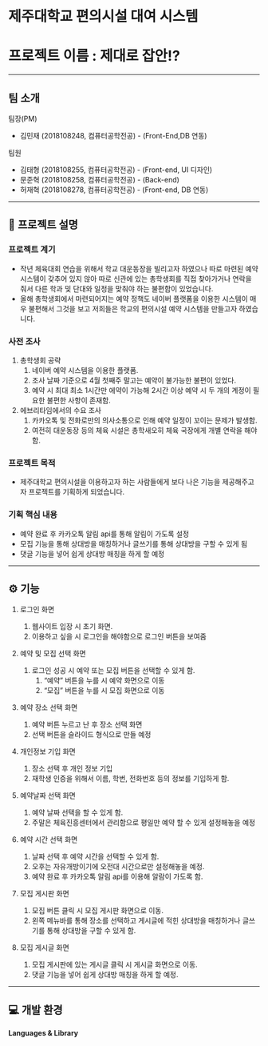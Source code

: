 # 제주대학교 편의시설 대여 시스템

# **프로젝트 이름 : 제대로 잡안!?**

---

## 팀 소개

팀장(PM)

- 김민재 (2018108248, 컴퓨터공학전공) - (Front-End,DB 연동)

팀원

- 김태형 (2018108255, 컴퓨터공학전공) - (Front-end, UI 디자인)
- 문준혁 (2018108258, 컴퓨터공학전공) - (Back-end)
- 허재혁 (2018108278, 컴퓨터공학전공) - (Front-end, DB 연동)

---

## **💬 프로젝트 설명**


### 프로젝트 계기

- 작년 체육대회 연습을 위해서 학교 대운동장을 빌리고자 하였으나 따로 마련된 예약 시스템이 갖추어 있지 않아 따로 신관에 있는 총학생회를 직접 찾아가거나 연락을 줘서 다른 학과 및 단대와 일정을 맞춰야 하는 불편함이 있었습니다.
- 올해 총학생회에서 마련되어지는 예약 정책도 네이버 플랫폼을 이용한 시스템이 매우 불편해서 그것을 보고 저희들은 학교의 편의시설 예약 시스템을 만들고자 하였습니다.

### 사전 조사

1. 총학생회 공략
    1. 네이버 예약 시스템을 이용한 플랫폼.
    2. 조사 날짜 기준으로 4월 첫째주 말고는 예약이 불가능한 불편이 있었다.
    3. 예약 시 최대 최소 1시간만 에약이 가능해 2시간 이상 예약 시  두 개의 계정이 필요한 불편한 사항이 존재함.
2. 에브리타임에서의 수요 조사
    1. 카카오톡 및 전화로만의 의사소통으로 인해 예약 일정이 꼬이는 문제가 발생함.
    2. 여전히 대운동장 등의 체육 시설은 총학새오히 체육 국장에게 개별 연락을 해야함.

### 프로젝트 목적

- 제주대학교 편의시설을 이용하고자 하는 사람들에게 보다 나은 기능을 제공해주고자 프로젝트를 기획하게 되었습니다.

### 기획 핵심 내용

- 예약 완료 후 카카오톡 알림 api를 통해 알림이 가도록 설정
- 모집 기능을 통해 상대방을 매칭하거나 글쓰기를 통해 상대방을 구할 수 있게 됨
- 댓글 기능을 넣어 쉽게 상대방 매칭을 하게 할 예정

---

## **⚙️ 기능**

1. 로그인 화면
    1. 웹사이트 입장 시 초기 화면.
    2. 이용하고 싶을 시 로그인을 해야함으로 로그인 버튼을 보여줌
    
2. 예약 및 모집 선택 화면
    1. 로그인 성공 시 예약 또는 모집 버튼을 선택할 수 있게 함.
        1. “예약” 버튼을 누를 시 예약 화면으로 이동
        2. “모집” 버튼을 누를 시 모집 화면으로 이동

1. 예약 장소 선택 화면
    1. 예약 버튼 누르고 난 후 장소 선택 화면
    2. 선택 버튼을 슬라이드 형식으로 만들 예정

1. 개인정보 기입 화면
    1. 장소 선택 후 개인 정보 기입
    2. 재학생 인증을 위해서 이름, 학번, 전화번호 등의 정보를 기입하게 함.

1. 예약날짜 선택 화면
    1. 예약 날짜 선택을 할 수 있게 함.
    2. 주말은 체육진흥센터에서 관리함으로 평일만 예약 할 수 있게 설정해놓을 예정

1. 예약 시간 선택 화면
    1. 날짜 선택 후 예약 시간을 선택할 수 있게 함.
    2. 오후는 자유개방이기에 오전대 시간으로만 설정해놓을 예정.
    3. 예약 완료 후 카카오톡 알림 api를 이용해 알람이 가도록 함.

1. 모집 게시판 화면
    1. 모집 버튼 클릭 시 모집 게시판 화면으로 이동.
    2. 왼쪽 메뉴바를 통해 장소를 선택하고 게시글에 적힌 상대방을 매칭하거나 글쓰기를 통해 상대방을 구할 수 있게 함.

1. 모집 게시글 화면
    1. 모집 게시판에 있는 게시글 클릭 시 게시글 화면으로 이동.
    2. 댓글 기능을 넣어 쉽게 상대방 매칭을 하게 할 예정.

---

## **💻 개발 환경**

****Languages & Library****
